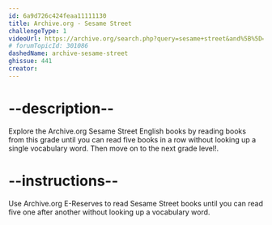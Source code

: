 ```yaml
---
id: 6a9d726c424feaa11111130
title: Archive.org - Sesame Street
challengeType: 1
videoUrl: https://archive.org/search.php?query=sesame+street&and%5B%5D=loans__status__status%3A%22AVAILABLE%22&page=2
# forumTopicId: 301086
dashedName: archive-sesame-street
ghissue: 441
creator: 
---
```


# --description--

Explore the Archive.org Sesame Street English books by reading books from this grade until you can read five books in a row without looking up a single vocabulary word. Then move on to the next grade level!.

# --instructions--

Use Archive.org E-Reserves to read Sesame Street books until you can read five one after another without looking up a vocabulary word. 